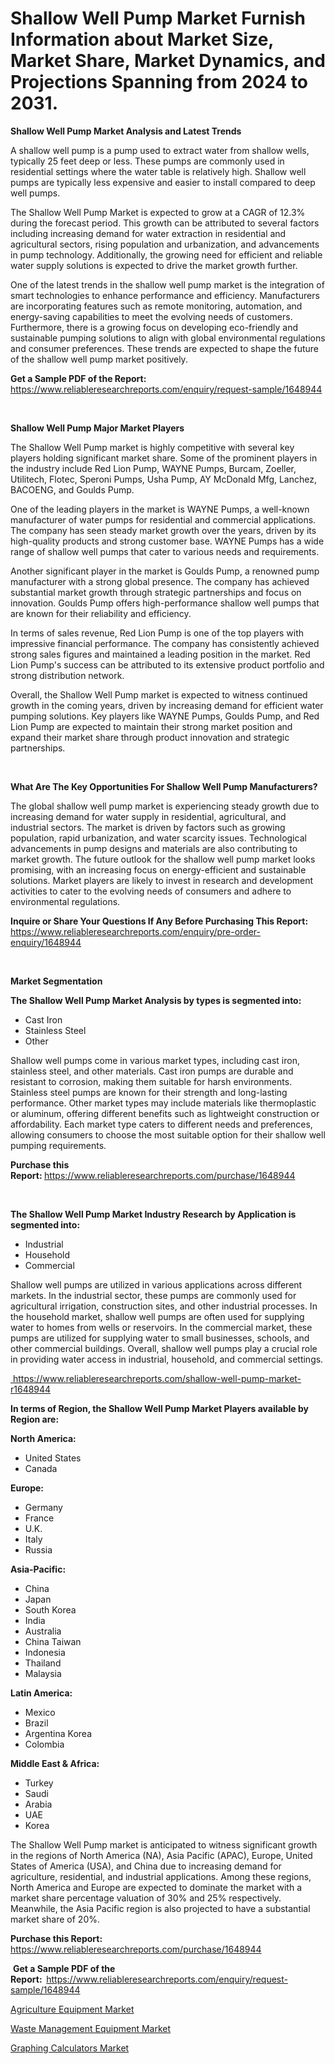 <p><h1>Shallow Well Pump Market Furnish Information about Market Size, Market Share, Market Dynamics, and Projections Spanning from 2024 to 2031.</h1></p><p><strong>Shallow Well Pump Market Analysis and Latest Trends</strong></p>
<p><p>A shallow well pump is a pump used to extract water from shallow wells, typically 25 feet deep or less. These pumps are commonly used in residential settings where the water table is relatively high. Shallow well pumps are typically less expensive and easier to install compared to deep well pumps.</p><p>The Shallow Well Pump Market is expected to grow at a CAGR of 12.3% during the forecast period. This growth can be attributed to several factors including increasing demand for water extraction in residential and agricultural sectors, rising population and urbanization, and advancements in pump technology. Additionally, the growing need for efficient and reliable water supply solutions is expected to drive the market growth further.</p><p>One of the latest trends in the shallow well pump market is the integration of smart technologies to enhance performance and efficiency. Manufacturers are incorporating features such as remote monitoring, automation, and energy-saving capabilities to meet the evolving needs of customers. Furthermore, there is a growing focus on developing eco-friendly and sustainable pumping solutions to align with global environmental regulations and consumer preferences. These trends are expected to shape the future of the shallow well pump market positively.</p></p>
<p><strong>Get a Sample PDF of the Report:&nbsp;</strong> <a href="https://www.reliableresearchreports.com/enquiry/request-sample/1648944">https://www.reliableresearchreports.com/enquiry/request-sample/1648944</a></p>
<p>&nbsp;</p>
<p><strong>Shallow Well Pump Major Market Players</strong></p>
<p><p>The Shallow Well Pump market is highly competitive with several key players holding significant market share. Some of the prominent players in the industry include Red Lion Pump, WAYNE Pumps, Burcam, Zoeller, Utilitech, Flotec, Speroni Pumps, Usha Pump, AY McDonald Mfg, Lanchez, BACOENG, and Goulds Pump.</p><p>One of the leading players in the market is WAYNE Pumps, a well-known manufacturer of water pumps for residential and commercial applications. The company has seen steady market growth over the years, driven by its high-quality products and strong customer base. WAYNE Pumps has a wide range of shallow well pumps that cater to various needs and requirements.</p><p>Another significant player in the market is Goulds Pump, a renowned pump manufacturer with a strong global presence. The company has achieved substantial market growth through strategic partnerships and focus on innovation. Goulds Pump offers high-performance shallow well pumps that are known for their reliability and efficiency.</p><p>In terms of sales revenue, Red Lion Pump is one of the top players with impressive financial performance. The company has consistently achieved strong sales figures and maintained a leading position in the market. Red Lion Pump's success can be attributed to its extensive product portfolio and strong distribution network.</p><p>Overall, the Shallow Well Pump market is expected to witness continued growth in the coming years, driven by increasing demand for efficient water pumping solutions. Key players like WAYNE Pumps, Goulds Pump, and Red Lion Pump are expected to maintain their strong market position and expand their market share through product innovation and strategic partnerships.</p></p>
<p>&nbsp;</p>
<p><strong>What Are The Key Opportunities For Shallow Well Pump Manufacturers?</strong></p>
<p><p>The global shallow well pump market is experiencing steady growth due to increasing demand for water supply in residential, agricultural, and industrial sectors. The market is driven by factors such as growing population, rapid urbanization, and water scarcity issues. Technological advancements in pump designs and materials are also contributing to market growth. The future outlook for the shallow well pump market looks promising, with an increasing focus on energy-efficient and sustainable solutions. Market players are likely to invest in research and development activities to cater to the evolving needs of consumers and adhere to environmental regulations.</p></p>
<p><strong>Inquire or Share Your Questions If Any Before Purchasing This Report:</strong> <a href="https://www.reliableresearchreports.com/enquiry/pre-order-enquiry/1648944">https://www.reliableresearchreports.com/enquiry/pre-order-enquiry/1648944</a></p>
<p>&nbsp;</p>
<p><strong>Market Segmentation</strong></p>
<p><strong>The Shallow Well Pump Market Analysis by types is segmented into:</strong></p>
<p><ul><li>Cast Iron</li><li>Stainless Steel</li><li>Other</li></ul></p>
<p><p>Shallow well pumps come in various market types, including cast iron, stainless steel, and other materials. Cast iron pumps are durable and resistant to corrosion, making them suitable for harsh environments. Stainless steel pumps are known for their strength and long-lasting performance. Other market types may include materials like thermoplastic or aluminum, offering different benefits such as lightweight construction or affordability. Each market type caters to different needs and preferences, allowing consumers to choose the most suitable option for their shallow well pumping requirements.</p></p>
<p><strong>Purchase this Report:&nbsp;</strong><a href="https://www.reliableresearchreports.com/purchase/1648944">https://www.reliableresearchreports.com/purchase/1648944</a></p>
<p>&nbsp;</p>
<p><strong>The Shallow Well Pump Market Industry Research by Application is segmented into:</strong></p>
<p><ul><li>Industrial</li><li>Household</li><li>Commercial</li></ul></p>
<p><p>Shallow well pumps are utilized in various applications across different markets. In the industrial sector, these pumps are commonly used for agricultural irrigation, construction sites, and other industrial processes. In the household market, shallow well pumps are often used for supplying water to homes from wells or reservoirs. In the commercial market, these pumps are utilized for supplying water to small businesses, schools, and other commercial buildings. Overall, shallow well pumps play a crucial role in providing water access in industrial, household, and commercial settings.</p></p>
<p><a href="https://www.reliableresearchreports.com/shallow-well-pump-market-r1648944">&nbsp;https://www.reliableresearchreports.com/shallow-well-pump-market-r1648944</a></p>
<p><strong>In terms of Region, the Shallow Well Pump Market Players available by Region are:</strong></p>
<p>
    <p> <strong> North America: </strong>
        <ul>
            <li>United States</li>
            <li>Canada</li>
        </ul>
        </p> 
    <p> <strong> Europe: </strong>
        <ul>
            <li>Germany</li>
            <li>France</li>
            <li>U.K.</li>
            <li>Italy</li>
            <li>Russia</li>
        </ul>
        </p> 
    <p> <strong> Asia-Pacific: </strong>
        <ul>
            <li>China</li>
            <li>Japan</li>
            <li>South Korea</li>
            <li>India</li>
            <li>Australia</li>
            <li>China Taiwan</li>
            <li>Indonesia</li>
            <li>Thailand</li>
            <li>Malaysia</li>
        </ul>
        </p> 
    <p> <strong> Latin America: </strong>
        <ul>
            <li>Mexico</li>
            <li>Brazil</li>
            <li>Argentina Korea</li>
            <li>Colombia</li>
        </ul>
        </p> 
    <p> <strong> Middle East & Africa: </strong>
        <ul>
            <li>Turkey</li>
            <li>Saudi</li>
            <li>Arabia</li>
            <li>UAE</li>
            <li>Korea</li>
        </ul>
    </p>
    </p>
<p><p>The Shallow Well Pump market is anticipated to witness significant growth in the regions of North America (NA), Asia Pacific (APAC), Europe, United States of America (USA), and China due to increasing demand for agriculture, residential, and industrial applications. Among these regions, North America and Europe are expected to dominate the market with a market share percentage valuation of 30% and 25% respectively. Meanwhile, the Asia Pacific region is also projected to have a substantial market share of 20%.</p></p>
<p><strong>Purchase this Report: </strong><a href="https://www.reliableresearchreports.com/purchase/1648944">https://www.reliableresearchreports.com/purchase/1648944</a></p>
<p>&nbsp;<strong>Get a Sample PDF of the Report:&nbsp;&nbsp;</strong><a href="https://www.reliableresearchreports.com/enquiry/request-sample/1648944">https://www.reliableresearchreports.com/enquiry/request-sample/1648944</a></p>
<p><strong></strong></p>
<p><p><a href="https://gentle-editor-9db.notion.site/Agriculture-Equipment-Market-Focuses-on-Market-Share-Size-and-Projected-Forecast-Till-2031-6548d5a48ba14715990b99f0c33aab19">Agriculture Equipment Market</a></p><p><a href="https://frill-swim-3cd.notion.site/Waste-Management-Equipment-Market-Size-and-Market-Trends-Complete-Industry-Overview-2024-to-2031-eec3d834c53f44779800c7a2ca628c00">Waste Management Equipment Market</a></p><p><a href="https://spotless-saver-8fd.notion.site/Graphing-Calculators-Market-Insight-Market-Trends-Growth-Forecasted-from-2024-TO-2031-57b83c52f0fd4187ae4e6debafcc2963">Graphing Calculators Market</a></p></p>